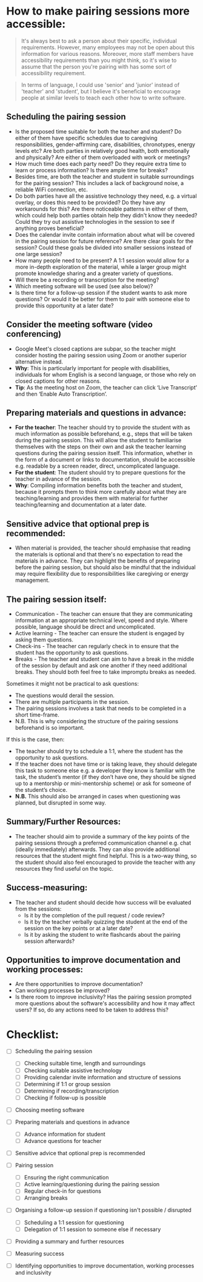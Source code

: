 # How to make pairing sessions more accessible:

>It's always best to ask a person about their specific, individual requirements. However, many employees may not be open about this information for various reasons. Moreover, more staff members have accessibility requirements than you might think, so it's wise to assume that the person you're pairing with has some sort of accessibility requirement.

>In terms of language, I could use 'senior' and 'junior' instead of 'teacher' and 'student', but I believe it's beneficial to encourage people at similar levels to teach each other how to write software.

## Scheduling the pairing session
* Is the proposed time suitable for both the teacher and student? Do either of them have specific schedules due to caregiving responsibilities, gender-affirming care, disabilities, chronotypes, energy levels etc? Are both parties in relatively good health, both emotionally and physically? Are either of them overloaded with work or meetings?
* How much time does each party need? Do they require extra time to learn or process information? Is there ample time for breaks?
* Besides time, are both the teacher and student in suitable surroundings for the pairing session? This includes a lack of background noise, a reliable WiFi connection, etc.
* Do both parties have all the assistive technology they need, e.g. a virtual overlay, or does this need to be provided? Do they have any workarounds for this? Are there noticeable patterns in either of them, which could help both parties obtain help they didn't know they needed? Could they try out assistive technologies in the session to see if anything proves beneficial?
* Does the calendar invite contain information about what will be covered in the pairing session for future reference? Are there clear goals for the session? Could these goals be divided into smaller sessions instead of one large session?
* How many people need to be present? A 1:1 session would allow for a more in-depth exploration of the material, while a larger group might promote knowledge sharing and a greater variety of questions.
* Will there be a recording or transcription for the meeting?
* Which meeting software will be used (see also below)?
* Is there time for a follow-up session if the student wants to ask more questions? Or would it be better for them to pair with someone else to provide this opportunity at a later date?

## Consider the meeting software (video conferencing) 
* Google Meet's closed captions are subpar, so the teacher might consider hosting the pairing session using Zoom or another superior alternative instead. 
* **Why**: This is particularly important for people with disabilities, individuals for whom English is a second language, or those who rely on closed captions for other reasons.
* **Tip**: As the meeting host on Zoom, the teacher can click ‘Live Transcript’ and then ‘Enable Auto Transcription’.

## Preparing materials and questions in advance:
* **For the teacher**: The teacher should try to provide the student with as much information as possible beforehand, e.g., steps that will be taken during the pairing session. This will allow the student to familiarise themselves with the steps on their own and ask the teacher learning questions during the pairing session itself. This information, whether in the form of a document or links to documentation, should be accessible e.g. readable by a screen reader, direct, uncomplicated language.
* **For the student**: The student should try to prepare questions for the teacher in advance of the session.
* **Why**: Compiling information benefits both the teacher and student, because it prompts them to think more carefully about what they are teaching/learning and provides them with material for further teaching/learning and documentation at a later date.

## Sensitive advice that optional prep is recommended:
* When material is provided, the teacher should emphasise that reading the materials is optional and that there's no expectation to read the materials in advance. They can highlight the benefits of preparing before the pairing session, but should also be mindful that the individual may require flexibility due to responsibilities like caregiving or energy management.

## The pairing session itself: 
* Communication - The teacher can ensure that they are communicating information at an appropriate technical level, speed and style. Where possible, language should be direct and uncomplicated.
* Active learning - The teacher can ensure the student is engaged by asking them questions.
* Check-ins - The teacher can regularly check in to ensure that the student has the opportunity to ask questions.
* Breaks - The teacher and student can aim to have a break in the middle of the session by default and ask one another if they need additional breaks. They should both feel free to take impromptu breaks as needed.

Sometimes it might not be practical to ask questions:
* The questions would derail the session.
* There are multiple participants in the session.
* The pairing sessions involves a task that needs to be completed in a short time-frame.
* N.B. This is why considering the structure of the pairing sessions beforehand is so important.

If this is the case, then:
* The teacher should try to schedule a 1:1, where the student has the opportunity to ask questions.
* If the teacher does not have time or is taking leave, they should delegate this task to someone else e.g. a developer they know is familiar with the task, the student’s mentor (if they don’t have one, they should be signed up to a mentorship or mini-mentorship scheme) or ask for someone of the student’s choice.
* **N.B.** This should also be arranged in cases when questioning was planned, but disrupted in some way.

## Summary/Further Resources:
* The teacher should aim to provide a summary of the key points of the pairing sessions through a preferred communication channel e.g. chat (ideally immediately) afterwards. They can also provide additional resources that the student might find helpful. This is a two-way thing, so the student should also feel encouraged to provide the teacher with any resources they find useful on the topic.

## Success-measuring:
* The teacher and student should decide how success will be evaluated from the sessions:
    * Is it by the completion of the pull request / code review?
    * Is it by the teacher verbally quizzing the student at the end of the session on the key points or at a later date?
    * Is it by asking the student to write flashcards about the pairing session afterwards?

## Opportunities to improve documentation and working processes:
* Are there opportunities to improve documentation?
* Can working processes be improved?
* Is there room to improve inclusivity? Has the pairing session prompted more questions about the software's accessibility and how it may affect users? If so, do any actions need to be taken to address this?

# Checklist:
- [ ] Scheduling the pairing session
	- [ ] Checking suitable time, length and surroundings
	- [ ] Checking suitable assistive technology
	- [ ] Providing calendar invite information and structure of sessions
	- [ ] Determining if 1:1 or group session
	- [ ] Determining if recording/transcription
	- [ ] Checking if follow-up is possible
- [ ] Choosing meeting software
- [ ] Preparing materials and questions in advance
	- [ ] Advance information for student
	- [ ] Advance questions for teacher
- [ ] Sensitive advice that optional prep is recommended
- [ ] Pairing session
	- [ ] Ensuring the right communication
	- [ ] Active learning/questioning during the pairing session
	- [ ] Regular check-in for questions
	- [ ] Arranging breaks
- [ ] Organising a follow-up session if questioning isn't possible / disrupted
	- [ ] Scheduling a 1:1 session for questioning
	- [ ] Delegation of 1:1 session to someone else if necessary
- [ ] Providing a summary and further resources
- [ ] Measuring success
- [ ] Identifying opportunities to improve documentation, working processes and inclusivity

	
	




